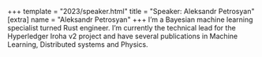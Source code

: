 +++
template = "2023/speaker.html"
title = "Speaker: Aleksandr Petrosyan"
[extra]
  name = "Aleksandr Petrosyan"
+++
I’m a Bayesian machine learning specialist turned Rust engineer. I’m currently the technical lead for the Hyperledger Iroha v2 project and have several publications in Machine Learning, Distributed systems and Physics.